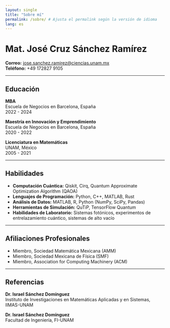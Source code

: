 ```yaml
---
layout: single
title: "Sobre mí"
permalink: /sobre/ # Ajusta el permalink según la versión de idioma
lang: es
---
```


# Mat. José Cruz Sánchez Ramírez
**Correo:** jose.sanchez.ramirez@ciencias.unam.mx  
**Teléfono:** +49 172827 9105

---

## **Educación**

**MBA**  
Escuela de Negocios en Barcelona, España  
2022 - 2024  

**Maestría en Innovación y Emprendimiento**  
Escuela de Negocios en Barcelona, España  
2020 - 2022  

**Licenciatura en Matemáticas**  
UNAM, México  
2005 - 2021  

---

## **Habilidades**

- **Computación Cuántica:** Qiskit, Cirq, Quantum Approximate Optimization Algorithm (QAOA)
- **Lenguajes de Programación:** Python, C++, MATLAB, Rust
- **Análisis de Datos:** MATLAB, R, Python (NumPy, SciPy, Pandas)
- **Herramientas de Simulación:** QuTiP, TensorFlow Quantum
- **Habilidades de Laboratorio:** Sistemas fotónicos, experimentos de entrelazamiento cuántico, sistemas de alto vacío

---

## **Afiliaciones Profesionales**

- Miembro, Sociedad Matemática Mexicana (AMM)
- Miembro, Sociedad Mexicana de Física (SMF)
- Miembro, Association for Computing Machinery (ACM)

---

## **Referencias**

**Dr. Israel Sánchez Domínguez**  
Instituto de Investigaciones en Matemáticas Aplicadas y en Sistemas, IIMAS-UNAM  

**Dr. Israel Sánchez Domínguez**  
Facultad de Ingeniería, FI-UNAM